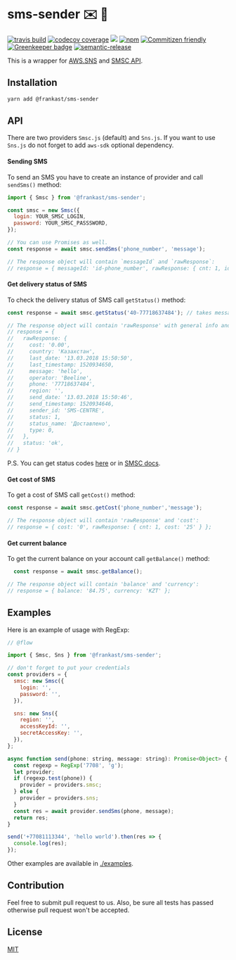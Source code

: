 # sms-sender  :envelope: :rocket:

[![travis build](https://img.shields.io/travis/FrankAst/sms-sender.svg)](https://travis-ci.org/FrankAst/sms-sender)
[![codecov coverage](https://img.shields.io/codecov/c/github/FrankAst/sms-sender.svg)](https://codecov.io/github/FrankAst/sms-sender)
[![](https://img.shields.io/npm/v/@frankast/sms-sender.svg)](https://www.npmjs.com/package/@frankast/sms-sender)
[![npm](https://img.shields.io/npm/dt/@frankast/sms-sender.svg)](http://www.npmtrends.com/@frankast/sms-sender)
[![Commitizen friendly](https://img.shields.io/badge/commitizen-friendly-brightgreen.svg)](http://commitizen.github.io/cz-cli/)
[![Greenkeeper badge](https://badges.greenkeeper.io/FrankAst/sms-sender.svg)](https://greenkeeper.io/)
[![semantic-release](https://img.shields.io/badge/%20%20%F0%9F%93%A6%F0%9F%9A%80-semantic--release-e10079.svg)](https://github.com/semantic-release/semantic-release)


This is a wrapper for [AWS.SNS](https://aws.amazon.com/sns/) and [SMSC API](https://smsc.ru).

## Installation


```bash
yarn add @frankast/sms-sender
```

## API

There are two providers `Smsc.js` (default) and `Sns.js`. If you want to use `Sns.js` do not forget to add `aws-sdk` optional dependency.


#### Sending SMS

To send an SMS you have to create an instance of provider and call `sendSms()` method:

```js
import { Smsc } from '@frankast/sms-sender';

const smsc = new Smsc({
  login: YOUR_SMSC_LOGIN,
  password: YOUR_SMSC_PASSSWORD,
});

// You can use Promises as well.
const response = await smsc.sendSms('phone_number', 'message');

// The response object will contain `messageId` and `rawResponse`:
// response = { messageId: 'id-phone_number', rawResponse: { cnt: 1, id: 50 }}
```

#### Get delivery status of SMS
To check the delivery status of SMS call `getStatus()` method:

```js
const response = await smsc.getStatus('40-77718637484'); // takes messageId (id-phone_number)

// The response object will contain 'rawResponse' with general info and 'status':
// response = {
//   rawResponse: {
//     cost: '0.00',
//     country: 'Казахстан',
//     last_date: '13.03.2018 15:50:50',
//     last_timestamp: 1520934650,
//     message: 'hello',
//     operator: 'Beeline',
//     phone: '77718637484',
//     region: '',
//     send_date: '13.03.2018 15:50:46',
//     send_timestamp: 1520934646,
//     sender_id: 'SMS-CENTRE',
//     status: 1,
//     status_name: 'Доставлено',
//     type: 0,
//   },
//   status: 'ok',
// }
```

P.S. You can get status codes [here](https://github.com/FrankAst/sms-sender/blob/3946a34f0d68369914e1ac6c180cc2a5948b718d/src/transporters/Smsc.js#L49) or in [SMSC docs](https://smsc.kz/api/http/status_messages/statuses/#menu).


#### Get cost of SMS
To get a cost of SMS call `getCost()` method:

```js
const response = await smsc.getCost('phone_number','message');

// The response object will contain 'rawResponse' and 'cost':
// response = { cost: '0', rawResponse: { cnt: 1, cost: '25' } };
```

#### Get current balance
To get the current balance on your account call `getBalance()` method:

```js
  const response = await smsc.getBalance();

// The response object will contain 'balance' and 'currency':
// response = { balance: '84.75', currency: 'KZT' };
```

## Examples

Here is an example of usage with RegExp:

```js
// @flow

import { Smsc, Sns } from '@frankast/sms-sender';

// don't forget to put your credentials
const providers = {
  smsc: new Smsc({
    login: '',
    password: '',
  }),

  sns: new Sns({
    region: '',
    accessKeyId: '',
    secretAccessKey: '',
  }),
};

async function send(phone: string, message: string): Promise<Object> {
  const regexp = RegExp('7708', 'g');
  let provider;
  if (regexp.test(phone)) {
    provider = providers.smsc;
  } else {
    provider = providers.sns;
  }
  const res = await provider.sendSms(phone, message);
  return res;
}

send('+77081113344', 'hello world').then(res => {
  console.log(res);
});


```

Other examples are available in [./examples](https://github.com/FrankAst/sms-sender/tree/master/examples).

## Contribution
Feel free to submit pull request to us. Also, be sure all tests has passed otherwise pull request won't be accepted.

## License

[MIT](https://github.com/FrankAst/sms-sender/blob/master/LICENSE.md)
